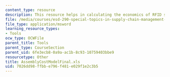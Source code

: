 ```yaml
---
content_type: resource
description: This resource helps in calculating the economics of RFID systems.
file: /media/courses/esd-290-special-topics-in-supply-chain-management-spring-2005/7026dd98ffbbe796f481e029f1e2c3b5_AssemblyCostModelFinal.xls
file_type: application/msword
learning_resource_types:
- Tools
ocw_type: OCWFile
parent_title: Tools
parent_type: CourseSection
parent_uid: 6fe3ecb8-0a9a-ac1b-8c93-10759403bbe9
resourcetype: Other
title: AssemblyCostModelFinal.xls
uid: 7026dd98-ffbb-e796-f481-e029f1e2c3b5
---
```

